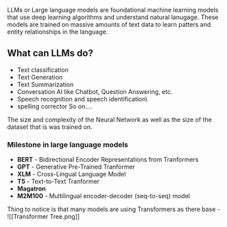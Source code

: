 LLMs or Large language models are foundational machine learning models that use deep learning algorithms and understand natural lanugage. These models are trained on massive amounts of text data to learn patters and entity relationships in the language.

## **What can LLMs do?**
- Text classification
- Text Generation
- Text Summarization
- Conversation AI like Chatbot, Question Answering, etc.
- Speech recognition and speech identification\
- spelling corrector
So on....

The size and complexity of the Neural Network as well as the size of the dataset that is was trained on.
 
### Milestone in large language models

 - **BERT** - Bidirectional Encoder Representations from Tranformers
 - **GPT** - Generative Pre-Trained Tranformer
 - **XLM** - Cross-Lingual Language Model
 - **T5** - Text-to-Text Tranformer
 - **Magatron**
 - **M2M100** - Multilingual encoder-decoder (seq-to-seq) model

Thing to notice is that many models are using Transformers as there base -
![[Transformer Tree.png]]
